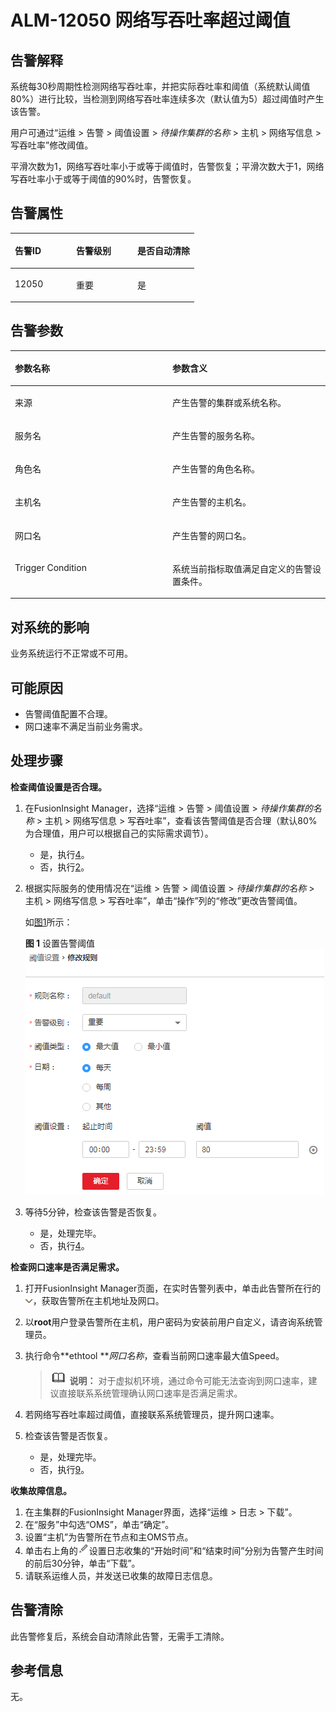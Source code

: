 # ALM-12050 网络写吞吐率超过阈值<a name="ALM-12050"></a>

## 告警解释<a name="section45345163"></a>

系统每30秒周期性检测网络写吞吐率，并把实际吞吐率和阈值（系统默认阈值80%）进行比较，当检测到网络写吞吐率连续多次（默认值为5）超过阈值时产生该告警。

用户可通过“运维 \> 告警 \> 阈值设置 \>  _待操作集群的名称_  \> 主机 \> 网络写信息 \> 写吞吐率”修改阈值。

平滑次数为1，网络写吞吐率小于或等于阈值时，告警恢复；平滑次数大于1，网络写吞吐率小于或等于阈值的90%时，告警恢复。

## 告警属性<a name="section5453291"></a>

<a name="table23930420"></a>
<table><thead align="left"><tr id="row6912640"><th class="cellrowborder" valign="top" width="33.33333333333333%" id="mcps1.1.4.1.1"><p id="p23052935"><a name="p23052935"></a><a name="p23052935"></a>告警ID</p>
</th>
<th class="cellrowborder" valign="top" width="33.33333333333333%" id="mcps1.1.4.1.2"><p id="p55348467"><a name="p55348467"></a><a name="p55348467"></a>告警级别</p>
</th>
<th class="cellrowborder" valign="top" width="33.33333333333333%" id="mcps1.1.4.1.3"><p id="p54040876"><a name="p54040876"></a><a name="p54040876"></a>是否自动清除</p>
</th>
</tr>
</thead>
<tbody><tr id="row15234841"><td class="cellrowborder" valign="top" width="33.33333333333333%" headers="mcps1.1.4.1.1 "><p id="p26062627"><a name="p26062627"></a><a name="p26062627"></a>12050</p>
</td>
<td class="cellrowborder" valign="top" width="33.33333333333333%" headers="mcps1.1.4.1.2 "><p id="p30698033"><a name="p30698033"></a><a name="p30698033"></a>重要</p>
</td>
<td class="cellrowborder" valign="top" width="33.33333333333333%" headers="mcps1.1.4.1.3 "><p id="p3512748"><a name="p3512748"></a><a name="p3512748"></a>是</p>
</td>
</tr>
</tbody>
</table>

## 告警参数<a name="section49079619"></a>

<a name="table16097147"></a>
<table><thead align="left"><tr id="row57612784"><th class="cellrowborder" valign="top" width="50%" id="mcps1.1.3.1.1"><p id="p36123922"><a name="p36123922"></a><a name="p36123922"></a>参数名称</p>
</th>
<th class="cellrowborder" valign="top" width="50%" id="mcps1.1.3.1.2"><p id="p40356556"><a name="p40356556"></a><a name="p40356556"></a>参数含义</p>
</th>
</tr>
</thead>
<tbody><tr id="row0123191163813"><td class="cellrowborder" valign="top" width="50%" headers="mcps1.1.3.1.1 "><p id="p17935380415"><a name="p17935380415"></a><a name="p17935380415"></a>来源</p>
</td>
<td class="cellrowborder" valign="top" width="50%" headers="mcps1.1.3.1.2 "><p id="p187931338134115"><a name="p187931338134115"></a><a name="p187931338134115"></a>产生告警的集群或系统名称。</p>
</td>
</tr>
<tr id="row47655623"><td class="cellrowborder" valign="top" width="50%" headers="mcps1.1.3.1.1 "><p id="p34900267"><a name="p34900267"></a><a name="p34900267"></a>服务名</p>
</td>
<td class="cellrowborder" valign="top" width="50%" headers="mcps1.1.3.1.2 "><p id="p8349342"><a name="p8349342"></a><a name="p8349342"></a>产生告警的服务名称。</p>
</td>
</tr>
<tr id="row8035222"><td class="cellrowborder" valign="top" width="50%" headers="mcps1.1.3.1.1 "><p id="p46873254"><a name="p46873254"></a><a name="p46873254"></a>角色名</p>
</td>
<td class="cellrowborder" valign="top" width="50%" headers="mcps1.1.3.1.2 "><p id="p38637210"><a name="p38637210"></a><a name="p38637210"></a>产生告警的角色名称。</p>
</td>
</tr>
<tr id="row12190573"><td class="cellrowborder" valign="top" width="50%" headers="mcps1.1.3.1.1 "><p id="p47912371"><a name="p47912371"></a><a name="p47912371"></a>主机名</p>
</td>
<td class="cellrowborder" valign="top" width="50%" headers="mcps1.1.3.1.2 "><p id="p55696849"><a name="p55696849"></a><a name="p55696849"></a>产生告警的主机名。</p>
</td>
</tr>
<tr id="row31509601"><td class="cellrowborder" valign="top" width="50%" headers="mcps1.1.3.1.1 "><p id="p2140920"><a name="p2140920"></a><a name="p2140920"></a>网口名</p>
</td>
<td class="cellrowborder" valign="top" width="50%" headers="mcps1.1.3.1.2 "><p id="p39196794"><a name="p39196794"></a><a name="p39196794"></a>产生告警的网口名。</p>
</td>
</tr>
<tr id="row17226832"><td class="cellrowborder" valign="top" width="50%" headers="mcps1.1.3.1.1 "><p id="p53196128"><a name="p53196128"></a><a name="p53196128"></a>Trigger Condition</p>
</td>
<td class="cellrowborder" valign="top" width="50%" headers="mcps1.1.3.1.2 "><p id="p13919121"><a name="p13919121"></a><a name="p13919121"></a>系统当前指标取值满足自定义的告警设置条件。</p>
</td>
</tr>
</tbody>
</table>

## 对系统的影响<a name="section39063389"></a>

业务系统运行不正常或不可用。

## 可能原因<a name="section16026187"></a>

-   告警阈值配置不合理。
-   网口速率不满足当前业务需求。

## 处理步骤<a name="section10017956"></a>

**检查阈值设置是否合理。**

1.  在FusionInsight Manager，选择“运维 \> 告警 \> 阈值设置 \>  _待操作集群的名称_  \> 主机 \> 网络写信息 \> 写吞吐率”，查看该告警阈值是否合理（默认80%为合理值，用户可以根据自己的实际需求调节）。
    -   是，执行[4](#li4094243815441)。
    -   否，执行[2](#li4243330315441)。

2.  <a name="li4243330315441"></a>根据实际服务的使用情况在“运维 \> 告警 \> 阈值设置 \>  _待操作集群的名称_  \> 主机 \> 网络写信息 \> 写吞吐率”，单击“操作”列的“修改”更改告警阈值。

    如[图1](#fig3117853415441)所示：

    **图 1**  设置告警阈值<a name="fig3117853415441"></a>  
    ![](figures/设置告警阈值-76.png "设置告警阈值-76")

3.  等待5分钟，检查该告警是否恢复。
    -   是，处理完毕。
    -   否，执行[4](#li4094243815441)。


**检查网口速率是否满足需求。**

1.  <a name="li4094243815441"></a>打开FusionInsight Manager页面，在实时告警列表中，单击此告警所在行的![](figures/zh-cn_image_0263895749.png)，获取告警所在主机地址及网口。
2.  以**root**用户登录告警所在主机，用户密码为安装前用户自定义，请咨询系统管理员。
3.  执行命令**ethtool **_网口名称_，查看当前网口速率最大值Speed。

    >![](public_sys-resources/icon-note.gif) **说明：** 
    >对于虚拟机环境，通过命令可能无法查询到网口速率，建议直接联系系统管理确认网口速率是否满足需求。

4.  若网络写吞吐率超过阈值，直接联系系统管理员，提升网口速率。
5.  检查该告警是否恢复。
    -   是，处理完毕。
    -   否，执行[9](#li6688038715441)。


**收集故障信息。**

1.  <a name="li6688038715441"></a>在主集群的FusionInsight Manager界面，选择“运维 \> 日志 \> 下载”。
2.  在“服务”中勾选“OMS”，单击“确定”。
3.  设置“主机”为告警所在节点和主OMS节点。
4.  单击右上角的![](figures/zh-cn_image_0263895382.png)设置日志收集的“开始时间”和“结束时间”分别为告警产生时间的前后30分钟，单击“下载”。
5.  请联系运维人员，并发送已收集的故障日志信息。

## 告警清除<a name="section169311343318"></a>

此告警修复后，系统会自动清除此告警，无需手工清除。

## 参考信息<a name="section23052747"></a>

无。

